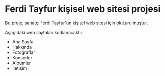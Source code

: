 # Ferdi Tayfur kişisel web sitesi projesi

Bu proje, sanatçı Ferdi Tayfur'un kişisel web sitesi için olulturulmuştur.

Aşağıdaki web sayfaları kodlanacaktır.
- Ana Sayfa
- Hakkında
- Fotoğraflar
- Konserler
- Albümler
- İletişim
  
